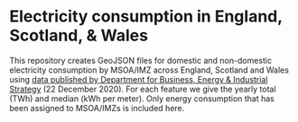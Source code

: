 # Electricity consumption in England, Scotland, & Wales

This repository creates GeoJSON files for domestic and non-domestic electricity consumption by MSOA/IMZ across England, Scotland and Wales using [data published by Department for Business, Energy & Industrial Strategy](https://www.gov.uk/government/statistics/lower-and-middle-super-output-areas-electricity-consumption) (22 December 2020). For each feature we give the yearly total (TWh) and median (kWh per meter). Only energy consumption that has been assigned to MSOA/IMZs is included here.
